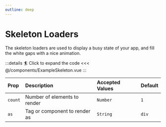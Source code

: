 ```yaml
---
outline: deep
---
```


# Skeleton Loaders

The skeleton loaders are used to display a busy state of your app, and fill the white gaps with a nice animation.

<!--@include: ./parts/title-preview.md-->

<ExampleSkeleton />

:::details :surfer: Click to expand the code
<<< @/components/ExampleSkeleton.vue
:::

<!--@include: ./parts/title-props.md-->

| Prop    | Description                   | Accepted Values | Default |
|:--------|:------------------------------|:----------------|:--------|
| `count` | Number of elements to render  | `Number`        | `1`     |
| `as`    | Tag or component to render as | `String`        | `div`   |
